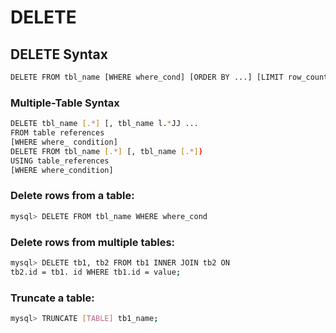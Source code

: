# DELETE
## DELETE Syntax
```bash
DELETE FROM tbl_name [WHERE where_cond] [ORDER BY ...] [LIMIT row_count]
```
### Multiple-Table Syntax
```bash
DELETE tbl_name [.*] [, tbl_name l.*JJ ...
FROM table references
[WHERE where_ condition]
DELETE FROM tbl_name [.*] [, tbl_name [.*])
USING table_references
[WHERE where_condition]
```
### Delete rows from a table:
```bash
mysql> DELETE FROM tbl_name WHERE where_cond
```
### Delete rows from multiple tables:
```bash
mysql> DELETE tb1, tb2 FROM tb1 INNER JOIN tb2 ON
tb2.id = tb1. id WHERE tb1.id = value;
```
### Truncate a table:
```bash
mysql> TRUNCATE [TABLE] tb1_name;
```